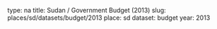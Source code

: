 type: na
title: Sudan / Government Budget (2013)
slug: places/sd/datasets/budget/2013
place: sd
dataset: budget
year: 2013
